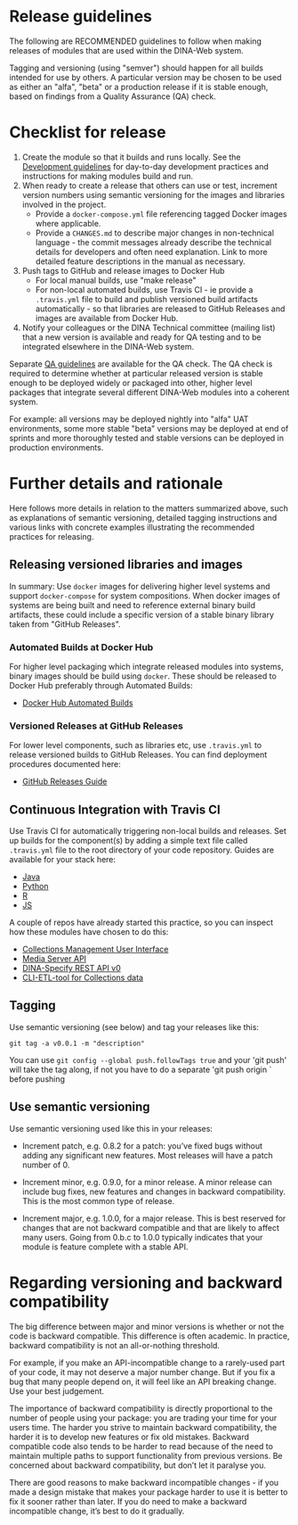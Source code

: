 # Release guidelines

The following are RECOMMENDED guidelines to follow when making releases of modules that are used within the DINA-Web system.

Tagging and versioning (using "semver") should happen for all builds intended for use by others. A particular version may be chosen to be used as either an "alfa", "beta" or a production release if it is stable enough, based on findings from a Quality Assurance (QA) check.

# Checklist for release

1. Create the module so that it builds and runs locally. See the [Development guidelines](DINA-Web-Development-Guidelines.md) for day-to-day development practices and instructions for making modules build and run.
1. When ready to create a release that others can use or test, increment version numbers using semantic versioning for the images and libraries involved in the project.
	- Provide a `docker-compose.yml` file referencing tagged Docker images where applicable.
	- Provide a `CHANGES.md` to describe major changes in non-technical language - the commit messages already describe the technical details for developers and often need explanation. Link to more detailed feature descriptions in the manual as necessary.
1. Push tags to GitHub and release images to Docker Hub
	- For local manual builds, use "make release"
	- For non-local automated builds, use Travis CI - ie provide a `.travis.yml` file to build and publish versioned build artifacts automatically - so that libraries are released to GitHub Releases and images are available from Docker Hub.
1. Notify your colleagues or the DINA Technical committee (mailing list) that a new version is available and ready for QA testing and to be integrated elsewhere in the DINA-Web system.

Separate [QA guidelines](DINA-Web-QA-Guidelines.md) are available for the QA check. The QA check is required to determine whether at particular released version is stable enough to be deployed widely or packaged into other, higher level packages that integrate several different DINA-Web modules into a coherent system. 

For example: all versions may be deployed nightly into "alfa" UAT environments, some more stable "beta" versions may be deployed at end of sprints and more thoroughly tested and stable versions can be deployed in production environments.

# Further details and rationale

Here follows more details in relation to the matters summarized above, such as explanations of semantic versioning, detailed tagging instructions and various links with concrete examples illustrating the  recommended practices for releasing. 

## Releasing versioned libraries and images

In summary: Use `docker` images for delivering higher level systems and support `docker-compose` for system compositions. When docker images of systems are being built and need to reference external binary build artifacts, these could include a specific version of a stable binary library taken from "GitHub Releases".

### Automated Builds at Docker Hub

For higher level packaging which integrate released modules into systems, binary images should be build using `docker`. These should be released to Docker Hub preferably through Automated Builds: 

- [Docker Hub Automated Builds](https://docs.docker.com/docker-hub/builds/#understand-the-build-process)

### Versioned Releases at GitHub Releases

For lower level components, such as libraries etc, use `.travis.yml` to release versioned builds to GitHub Releases. You can find deployment procedures documented here: 

- [GitHub Releases Guide](https://docs.travis-ci.com/user/deployment/releases)

## Continuous Integration with Travis CI

Use Travis CI for automatically triggering non-local builds and releases. Set up builds for the component(s) by adding a simple text file called  `.travis.yml` file to the root directory of your code repository. Guides are available for your stack here:

  - [Java](https://docs.travis-ci.com/user/languages/java)
  - [Python](https://docs.travis-ci.com/user/languages/python)
  - [R](https://docs.travis-ci.com/user/languages/r)
  - [JS](https://docs.travis-ci.com/user/languages/javascript-with-nodejs)

A couple of repos have already started this practice, so you can inspect how these modules have chosen to do this:

  - [Collections Management User Interface](https://github.com/DINA-Web/collections-ui)
  - [Media Server API](https://github.com/DINA-Web/mediaserver-module)
  - [DINA-Specify REST API v0](https://github.com/idali0226/dina-web)
  - [CLI-ETL-tool for Collections data](https://github.com/jmenglund/CollectionBatchTool)

## Tagging

Use semantic versioning (see below) and tag your releases like this:

    git tag -a v0.0.1 -m "description"
   
You can use `git config --global push.followTags true` and your 'git push' will take the tag along, if not you have to do a separate 'git push origin <tag>` before pushing

## Use semantic versioning

Use semantic versioning used like this in your releases:

  * Increment patch, e.g. 0.8.2 for a patch: you’ve fixed bugs without adding any significant new features. Most releases will have a patch number of 0.

  * Increment minor, e.g. 0.9.0, for a minor release. A minor release can include bug fixes, new features and changes in backward compatibility. This is the most common type of release. 
  
  * Increment major, e.g. 1.0.0, for a major release. This is best reserved for changes that are not backward compatible and that are likely to affect many users. Going from 0.b.c to 1.0.0 typically indicates that your module is feature complete with a stable API.

# Regarding versioning and backward compatibility

The big difference between major and minor versions is whether or not the code is backward compatible. This difference is often academic. In practice, backward compatibility is not an all-or-nothing threshold. 

For example, if you make an API-incompatible change to a rarely-used part of your code, it may not deserve a major number change. But if you fix a bug that many people depend on, it will feel like an API breaking change. Use your best judgement.

The importance of backward compatibility is directly proportional to the number of people using your package: you are trading your time for your users time. The harder you strive to maintain backward compatibility, the harder it is to develop new features or fix old mistakes. 
Backward compatible code also tends to be harder to read because of the need to maintain multiple paths to support functionality from previous versions. Be concerned about backward compatibility, but don’t let it paralyse you.

There are good reasons to make backward incompatible changes - if you made a design mistake that makes your package harder to use it is better to fix it sooner rather than later. If you do need to make a backward incompatible change, it’s best to do it gradually.
